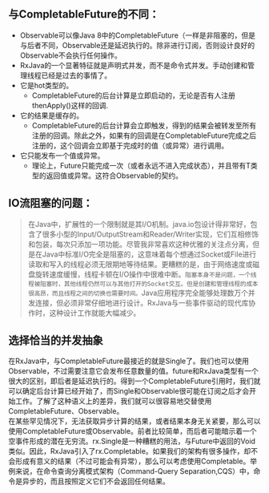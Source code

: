 ## 与CompletableFuture的不同：
- Observable可以像Java 8中的CompletableFuture（一样是非阻塞的，但是与后者不同，Observable还是延迟执行的。除非进行订阅，否则设计良好的Observable不会执行任何操作。
- RxJava的一个显著特征就是声明式并发，而不是命令式并发。手动创建和管理线程已经是过去的事情了。
- 它是hot类型的。
    - CompletableFuture的后台计算是立即启动的，无论是否有人注册thenApply()这样的回调.  
- 它的结果是缓存的。
    - CompletableFuture的后台计算会立即触发，得到的结果会被转发至所有注册的回调。除此之外，如果有的回调是在CompletableFuture完成之后注册的，这个回调会立即基于完成时的值（或异常）进行调用。
- 它只能发布一个值或异常。
    - 理论上，Future<T>只能完成一次（或者永远不进入完成状态），并且带有T类型的返回值或异常。这符合Observable的契约。

## IO流阻塞的问题：
> 在Java中，扩展性的一个限制就是其I/O机制。java.io包设计得非常好，包含了很多小型的Input/OutputStream和Reader/Writer实现，它们互相修饰和包装，每次只添加一项功能。尽管我非常喜欢这种优雅的关注点分离，但是在Java中标准I/O完全是阻塞的，这意味着每个想通过Socket或File进行读取和写入的线程必须无限期地等待结果。更糟糕的是，由于网络速度或磁盘旋转速度缓慢，线程卡顿在I/O操作中很难中断。```阻塞本身不是问题，一个线程被阻塞时，其他线程仍然可以与其他打开的Socket交互。但是创建和管理线程的成本很高昂，而且线程之间的切换也需要时间。```Java应用程序完全能够处理数万个并发连接，但必须非常仔细地进行设计。RxJava与一些事件驱动的现代库协作时，这种设计工作就能大幅减少。

## 选择恰当的并发抽象
在RxJava中，与CompletableFuture最接近的就是Single了。我们也可以使用Observable，不过需要注意它会发布任意数量的值。future和RxJava类型有一个很大的区别，即后者是延迟执行的。得到一个CompletableFuture引用时，我们就可以确定后台计算已经开始了，而Single和Observable很可能在订阅之后才会开始工作。了解了这种语义上的差异，我们就可以很容易地交替使用CompletableFuture、Observable。  
在某些罕见情况下，无法获取异步计算的结果，或者结果本身无关紧要，那么可以使用CompletableFuture<Void>或Observable<Void>。前者比较简单，而后者可能暗示着一个空事件形成的潜在无穷流。rx.Single<Void>是一种糟糕的用法，与Future中返回的Void类似。因此，RxJava引入了rx.Completable。如果我们的架构有很多操作，却不会形成有意义的结果（不过可能会有异常），那么可以考虑使用Completable。举例来说，在命令查询分离模式架构（Command-Query Separation,CQS）中，命令是异步的，而且按照定义它们不会返回任何结果。

